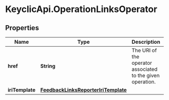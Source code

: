 # KeyclicApi.OperationLinksOperator

## Properties
Name | Type | Description | Notes
------------ | ------------- | ------------- | -------------
**href** | **String** | The URI of the operator associated to the given operation. | [optional] 
**iriTemplate** | [**FeedbackLinksReporterIriTemplate**](FeedbackLinksReporterIriTemplate.md) |  | [optional] 


